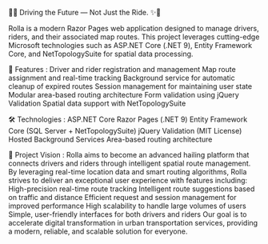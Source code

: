 🚗✨
Driving the Future — Not Just the Ride. ✨🚀

Rolla is a modern Razor Pages web application designed to manage drivers,
riders, and their associated map routes. This project leverages cutting-edge Microsoft technologies such as ASP.NET Core (.NET 9), 
Entity Framework Core, and NetTopologySuite for spatial data processing.

🚀 Features :
Driver and rider registration and management
Map route assignment and real-time tracking
Background service for automatic cleanup of expired routes
Session management for maintaining user state
Modular area-based routing architecture
Form validation using jQuery Validation
Spatial data support with NetTopologySuite

🛠 Technologies :
ASP.NET Core Razor Pages (.NET 9)
Entity Framework Core (SQL Server + NetTopologySuite)
jQuery Validation (MIT License)
Hosted Background Services
Area-based routing architecture


🌟 Project Vision :
Rolla aims to become an advanced hailing platform that connects drivers and riders through intelligent spatial route management.
By leveraging real-time location data and smart routing algorithms, Rolla strives to deliver an exceptional user experience with features including:
High-precision real-time route tracking
Intelligent route suggestions based on traffic and distance
Efficient request and session management for improved performance
High scalability to handle large volumes of users
Simple, user-friendly interfaces for both drivers and riders
Our goal is to accelerate digital transformation in urban transportation services, providing a modern, reliable, and scalable solution for everyone.
